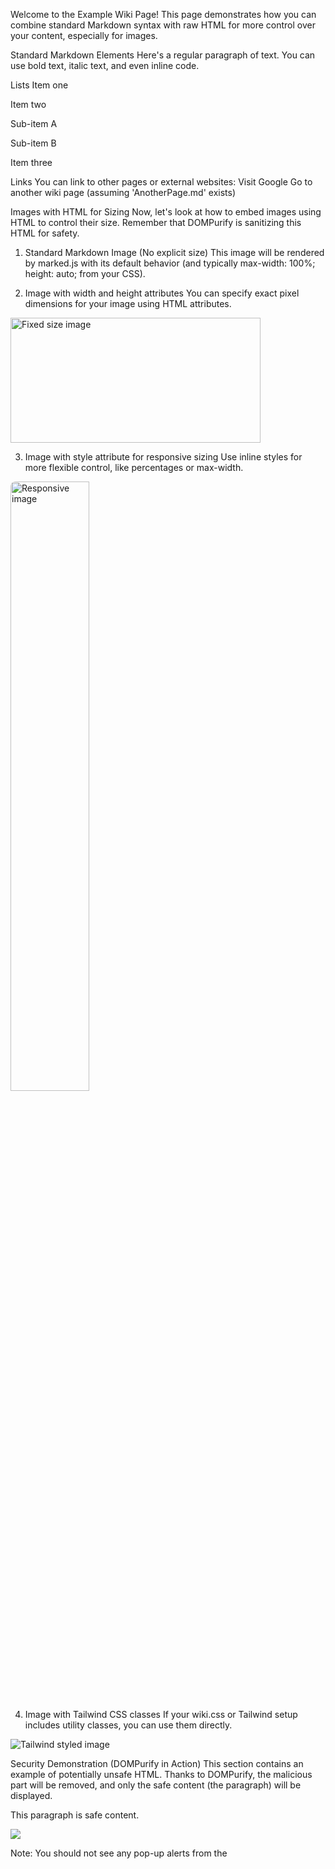 Welcome to the Example Wiki Page!
This page demonstrates how you can combine standard Markdown syntax with raw HTML for more control over your content, especially for images.

Standard Markdown Elements
Here's a regular paragraph of text. You can use bold text, italic text, and even inline code.

Lists
Item one

Item two

Sub-item A

Sub-item B

Item three

Links
You can link to other pages or external websites:
Visit Google
Go to another wiki page (assuming 'AnotherPage.md' exists)

Images with HTML for Sizing
Now, let's look at how to embed images using HTML to control their size. Remember that DOMPurify is sanitizing this HTML for safety.

1. Standard Markdown Image (No explicit size)
This image will be rendered by marked.js with its default behavior (and typically max-width: 100%; height: auto; from your CSS).

2. Image with width and height attributes
You can specify exact pixel dimensions for your image using HTML attributes.

<img src="https://placehold.co/400x200/FF0000/FFFFFF?text=Fixed+400x200" alt="Fixed size image" width="400" height="200">

3. Image with style attribute for responsive sizing
Use inline styles for more flexible control, like percentages or max-width.

<img src="https://placehold.co/800x300/00FF00/000000?text=Responsive+50%25+Max+300px" alt="Responsive image" style="width: 50%; max-width: 300px; border-radius: 8px;">

4. Image with Tailwind CSS classes
If your wiki.css or Tailwind setup includes utility classes, you can use them directly.

<img src="https://placehold.co/100x100/0000FF/FFFFFF?text=Tailwind" alt="Tailwind styled image" class="w-32 h-32 rounded-full shadow-lg mx-auto block">

Security Demonstration (DOMPurify in Action)
This section contains an example of potentially unsafe HTML. Thanks to DOMPurify, the malicious part will be removed, and only the safe content (the paragraph) will be displayed.

<p>This paragraph is safe content.</p>
<script>alert('This script should NOT execute!');</script>
<img src="invalid.jpg" onerror="alert('This onerror should NOT trigger!');">

Note: You should not see any pop-up alerts from the <script> tag or the onerror attribute above. If you do, it indicates a security issue. DOMPurify is designed to strip these out, making your content safe for display.

Thank you for visiting this example page!
